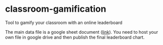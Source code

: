 # classroom-gamification
Tool to gamify your classroom with an online leaderboard 

The main data file is a google sheet document ([link](https://docs.google.com/spreadsheets/d/1mWH_DFhzaR49LRrwp9C1v50xThY7S6EReM69Ug8Dpks/edit?usp=sharing)).
You need to host your own file in google drive and then publish the final leaderboard chart. 